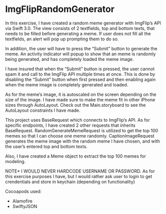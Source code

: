 # ImgFlipRandomGenerator

In this exercise, I have created a random meme generator with ImgFlip’s API via Swift 3.0. The view consists of 2 textfields, top and bottom texts, that needs to be filled before generating a meme. If user does not fill all the textfields, an alert will pop up prompting them to do so.

In addition, the user will have to press the “Submit” button to generate the meme. An activity indicator will popup to show that an meme is randomly being generated, and has completely loaded the meme image.

I have insured that when the “Submit” button is pressed, the user cannot spam it and call to the ImgFlip API multiple times at once. This is done by disabling the “Submit” button when first pressed and then enabling again when the meme image is completely generated and loaded.

As for the meme’s image, it is autoscaled on the screen depending on the size of the image. I have made sure to make the meme fit in other iPhone sizes through AutoLayout. Check out the Main.storyboard to see the AutoLayout constraints I have made.

This project uses BaseRequest which connects to ImgFlip’s API. As for specific endpoints, I have created 2 other requests that inherits BaseRequest. RandomGenerateMemeRequest is utilized to get the top 100 memes so that I can choose one meme randomly. CaptionImageRequest generates the meme image with the random meme I have chosen, and with the user’s entered top and bottom texts.

Also, I have created a Meme object to extract the top 100 memes for modeling.

NOTE* I WOULD NEVER HARDCODE USERNAME OR PASSWORD. As for this exercise purposes I have, but I would rather ask user to login to get crendentials and store in keychain (depending on functionality)

Cocoapods used:
- Alamofire
- SwiftyJSON
